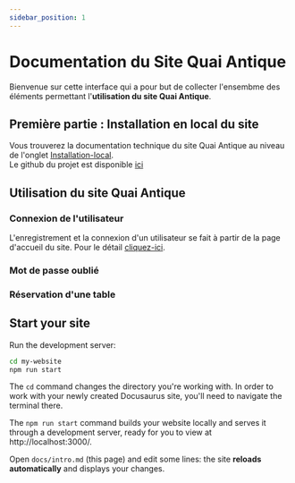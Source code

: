 ```yaml
---
sidebar_position: 1
---
```


# Documentation du Site Quai Antique

Bienvenue sur cette interface qui a pour but de collecter l'ensembme des éléments permettant l'**utilisation du site Quai Antique**.

## Première partie : Installation en local du site

Vous trouverez la documentation technique du site Quai Antique au niveau de l'onglet [Installation-local](/docs/Installation/Installation.md).  
Le github du projet est disponible [ici](https://github.com/antikkorps/quai_antiquev2)

## Utilisation du site Quai Antique

### Connexion de l'utilisateur

L'enregistrement et la connexion d'un utilisateur se fait à partir de la page d'accueil du site.
Pour le détail [cliquez-ici](/docs/Utilisation/utilisateur.md).

### Mot de passe oublié

### Réservation d'une table

## Start your site

Run the development server:

```bash
cd my-website
npm run start
```

The `cd` command changes the directory you're working with. In order to work with your newly created Docusaurus site, you'll need to navigate the terminal there.

The `npm run start` command builds your website locally and serves it through a development server, ready for you to view at http://localhost:3000/.

Open `docs/intro.md` (this page) and edit some lines: the site **reloads automatically** and displays your changes.
